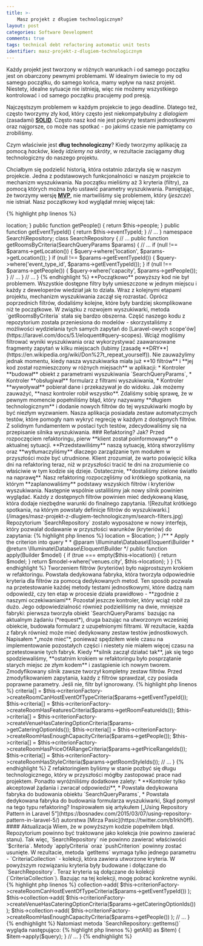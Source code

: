 ```yaml
---
title: >-
    Masz projekt z długiem technologicznym?   
layout: post
categories: Software Development
comments: true
tags: technical debt refactoring automatic unit tests
identifier: masz-projekt-z-dlugiem-technologicznym
---
```


Każdy projekt jest tworzony w różnych warunkach i od samego początku jest on obarczony pewnymi problemami. 
W idealnym świecie to my od samego początku, do samego końca, mamy wpływ na nasz projekt. Niestety, idealne sytuacje
nie istnieją, więc nie możemy wszystkiego kontrolować i od samego początku pracujemy pod presją.

Najczęstszym problemem w każdym projekcie to jego deadline. Dlatego też, często tworzymy zły kod, który często
jest niekompatybulny z *dialogiem* (zasadami) [**SOLID**](https://scotch.io/bar-talk/s-o-l-i-d-the-first-five-principles-of-object-oriented-design). 
Często nasz kod nie jest pokryty testami jednostkowymi oraz najgorsze, co może nas spotkać - po jakimś czasie nie pamiętamy
co zrobiliśmy.

Czym właściwie jest **dług technologiczny**? Kiedy tworzymy aplikację za pomocą *hacków*, kiedy *idziemy na skróty*,
w rezultacie zaciągamy dług technologiczny do naszego projektu.

Chciałbym się podzielić historią, która ostatnio zdarzyła się w naszym projekcie. Jedna z podstawowych funkcjonalności
w naszym projekcie to mechanizm wyszukiwania. Na początku mieliśmy aż 3 kryteria (filtry), za pomocą których można było
ustawić parametry wyszukiwania. Pamiętając, że tworzymy wersję [**MVP**](https://en.wikipedia.org/wiki/Minimum_viable_product),
nie martwiliśmy się problemem, który (*jeszcze*) nie istniał. Nasz początkowy kod wyglądał mniej więcej tak:

{% highlight php linenos %}
<?php
namespace Search;

class SearchQueryParams
{
    // ...
    
    public function getLocation()
    {
        return $this->location;
    }
    
    public function getPeople()
    {
        return $this->people;
    }
    
    public function getEventTypeId()
    {
        return $this->eventTypeId;
    }
    
    // ...
}

namespace Search\Repository;    

class SearchRepository
{
    // ...
        
    public function getRoomsByCriteria(SearchQueryParams $params)
    {
        // ...
        
        if (null !== $params->getLocation()) {
            $query->where('location', $params->getLocation());
        }
        
        if (null !== $params->getEventTypeId()) {
            $query->where('event_type_id', $params->getEventTypeId());
        }
        
        if (null !== $params->getPeople()) {
            $query->where('capacity', $params->getPeople());
        }
        
        // ...
    }
        
    // ...
}
{% endhighlight %}

**Początkowo** powyższy kod nie był problemem. Wszystkie dostępne filtry były umieszczone w jednym miejscu i każdy z deweloperów
wiedział jak to działa.

Wraz z kolejnymi etapami projektu, mechanizm wyszukiwania zaczął się rozrastać. Oprócz poprzednich filtrów, dodaliśmy kolejne,
które były bardziej skomplikowane niż te początkowe. W związku z rozwojem wyszukiwarki, metoda `getRoomsByCriteria`
stała się bardzo obszerna. Część naszego kodu z repozytorium została przeniesiona do modelów - skorzystaliśmy z możliwości
wydzielania tych samych zapytań do [Laravel-owych scope'ów](https://laravel.com/docs/5.1/eloquent#query-scopes).
Wciąż mogliśmy filtrować wyniki wyszukiwania oraz wykorzystywać zaawansowane fragmenty zapytań w kilku miejscach
(lubimy [zasadę **DRY**](https://en.wikipedia.org/wiki/Don%27t_repeat_yourself)).

Nie zauważylimy jednak momentu, kiedy nasza wyszukiwarka miała już **10 filtrów** i **jej kod został rozmieszczony 
w różnych miejsach** w aplikacji:

* Kontroler **budował** obiekt z parametrami wyszukiwania `SearchQueryParams`,
* Kontroler **obsługiwał** formularz z filtrami wyszukiwania,
* Kontroler **wywoływał** pobierał dane i przekazywał je do widoku.

Jak możemy zauważyć, **nasz kontroler robił wszystko**. Zdaliśmy sobię sprawę, że w pewnym momencie popełniliśmy błąd, który
nazywamy **długiem technologicznym** i dodanie nowych filtrów do tej wyszukiwarki mogło by być niezłym wyzwaniem.

Nasza aplikacja posiadała zestaw automatycznych testów, które pomogły nam wykryć regrecję w każdym z dostępnych filtrów.
Z solidnym fundamentem w postaci tych testów, zdecydowaliśmy się na przepisanie silnika wyszukiwania.

### Refaktoring? Jak?

Przed rozpoczęciem refaktoringu, pierw **klient został poinformowany** o aktualnej sytuacji. **Przedstawiliśmy**
naszą sytuację, którą stworzyliśmy oraz **wytłumaczyliśmy** dlaczego zarządzanie tym modułem w przyszłości może być
utrudnione. Klient zrozumiał, że warto poświęcić kilka dni na refaktoring teraz, niż w przyszłości tracić te dni na 
zrozumienie co właściwie w tym kodzie się dzieje. Ostatecznie, **dostaliśmy zielone światło na naprawę**.

Nasz refaktoring rozpoczęliśmy od krótkiego spotkania, na którym **zaplanowaliśmy** podstawy wszyskich filtrów i
kryteriów wyszukiwania. Następnie wspólnie ustaliliśmy jak nowy silnik powinien wyglądać. Każdy z dostępnych filtrów powinien
mieć dedykowaną klasę, która dodaje niezbędne warunki do finalnego zapytania.

![Rezultat krótkiego spotkania, na którym powstały definicje filtrów do wyszukiwarki.](/images/masz-projekt-z-dlugiem-technologicznym/search-filters.jpg)

Repozytorium `SearchRepository` zostało wyposażone w nowy interfejs, który pozwalał dodawanie w przyszłości warunków
(kryteriów) do zapytania:

{% highlight php linenos %}
<?php
namespace Search\Repository;

use Search\Criteria\CriterionInterface;

interface RepositoryWithCriteriaInterface
{
    /**
     * Add new criterion into query.
     *
     * @param \Search\Criteria\CriterionInterface $criterion
     * @return self
     */
    public function pushCriterion(CriterionInterface criterion);

    /**
     * Apply all given criteria into current query.
     *
     * @return self
     */
    public function applyCriteria();
}
{% endhighlight %}

Każde kryterium również implementowało interfejs, więc kryteria mogły być już dodawane do repozytorium:

{% highlight php linenos %}
<?php
namespace Search\Criteria;

use Illuminate\Database\Eloquent\Builder;

interface CriterionInterface
{
    /**
     * Apply the criterion into query
     *
     * @param \Illuminate\Database\Eloquent\Builder
     * @return \Illuminate\Database\Eloquent\Builder
     */
    public function apply(Builder $model);
}
{% endhighlight %}

Przykład konkretnego kryterium, którego zadaniem jest sprawdzić, czy wyniki wyszukiwania znajdują się we wskazanej lokalizacji:

{% highlight php linenos %}
<?php
namespace Search\Criteria; 

use Illuminate\Database\Eloquent\Builder;

class VenueIsInGivenLocation implements CriterionInterface
{
    /**
     * @var string
     */
    private $location;

    public function __construct($location)
    {
        $this->location = $location;
    }

    /**
     * Apply the criterion into query
     *
     * @param \Illuminate\Database\Eloquent\Builder
     * @return \Illuminate\Database\Eloquent\Builder
     */
    public function apply(Builder $model)
    {
        if (true === empty($this->location)) {
            return $model;
        }

        return $model->where('venues.city', $this->location);
    }
}
{% endhighlight %}

Tworzeniem filtrów (kryteriów) było najprostszym krokiem w refaktoringu. Powstała dedykowana fabryka, która tworzyła
odpowiednie kryteria dla filtrów za pomocą dedykowanych metod. Ten sposób pozwala na przetestowanie każdej metody
testami jednostkowymi, które dadzą nam odpowiedź, czy ten etap w procesie działa prawidłowo - **zgodnie z naszymi oczekiwaniami**.

Pozostał jeszcze kontroler, który wciąż robił za dużo. Jego odpowiedzialność również podzieliliśmy na dwie, mniejsze fabryki:
pierwsza tworzyła obiekt `SearchQueryParams` bazując na aktualnym żądaniu (*request*), druga bazując na utworzonym wcześniej
obiekcie, budowała formularz z uzupełnionymi filtrami. W rezultacie, każda z fabryk również może mieć dedykowany zestaw
testów jednostkowych. Napisałem *„może mieć”*, ponieważ spędziłem wiele czasu na implementowanie pozostałych części
i niestety nie miałem więcej czasu na przetestowanie tych fabryk.

Kiedy **silnik zaczął działać tak**, jak się tego spodziewaliśmy, **ostatnim krokiem w refaktoringu było posprzątanie starych
miejsc ze złym kodem** i zastąpienie ich nowym tworem.

Zmodyfikowany silnik zawsze tworzył kompletny zestaw filtrów. Przed zmodyfikowaniem zapytania, każdy z filtrów sprawdzał,
czy posiada poprawne parametry. Jeśli nie, filtr był ignorowany.

{% highlight php linenos %}
<?php
/**
 * Builds the search criterion based on Search Query Params.
 *
 * @param \Search\SearchQueryParams $params
 * @return void
 */
protected function buildSearchFilters(SearchQueryParams $params)
{
    // ...
    
    $this->criteria[] = $this->criterionFactory->createRoomCanHostEventOfTypeCriteria($params->getEventTypeId());
    $this->criteria[] = $this->criterionFactory->createRoomHasFeaturesCriteria($params->getRoomFeatureIds());
    $this->criteria[] = $this->criterionFactory->createVenueHasCateringOptionCriteria($params->getCateringOptionIds());
    $this->criteria[] = $this->criterionFactory->createRoomHasEnoughCapacityCriteria($params->getPeople());
    $this->criteria[] = $this->criterionFactory->createRoomHasPriceOfARangeCriteria($params->getPriceRangeIds());
    $this->criteria[] = $this->criterionFactory->createRoomHasStyleCriteria($params->getRoomStyleIds());

    // ...
}
{% endhighlight %}

Z refaktoringiem byliśmy w stanie pozbyć się długu technologicznego, który w przyszłości mógłby zastopować prace nad projektem.
Ponadto wyróżniliśmy dodatkowe zalety:

* **Kontroler tylko akceptował żądania i zwracał odpowiedzi**,
* Powstała dedykowana fabryka do budowania obiektu `SearchQueryParams`,
* Powstała dedykowana fabryka do budowania formularza wyszukiwarki,

Skąd pomysł na tego typu refaktoring? Inspirowałem się artykułem [„Using Repository Pattern in Laravel 5”](https://bosnadev.com/2015/03/07/using-repository-pattern-in-laravel-5/) 
autorstwa [Mirza Pasic](https://twitter.com/b1rkh0ff).

#### Aktualizacja

Wiem, że w powyższym kodzie popełniłem błąd. Repozytorium powinno być traktowane jako kolekcja (nie powinno zawierać stanu).
Tak więc, `SearchRepository` nie powinno zawierać właściwości `$criteria`. Metody `applyCriteria` oraz `pushCriterion`
powinny zostać usunięte. W rezultacie, metoda `getItems` wymaga tylko jednego parametru - `CriteriaCollection` - kolekcji, 
która zawiera utworzone kryteria. 

W powyższym rozwiązaniu kryteria były budowane i dołączane do `SearchRepository`. Teraz kryteria są dołączane do kolekcji 
(`CriteriaCollection`). Bazując na tej kolekcji, mogę pobrać konkretne wyniki.

{% highlight php linenos %}
<?php
/**
 * Builds the search criterion based on Search Query Params.
 *
 * @param \Search\SearchQueryParams $params
 * @return void
 */
protected function buildSearchFilters(SearchQueryParams $params)
{
    // ...
    
    $this->collection->add(
        $this->criterionFactory->createRoomCanHostEventOfTypeCriteria($params->getEventTypeId())
    );

    $this->collection->add(
        $this->criterionFactory->createVenueHasCateringOptionCriteria($params->getCateringOptionIds())
    );

    $this->collection->add(
        $this->criterionFactory->createRoomHasEnoughCapacityCriteria($params->getPeople())
    );
    
    // ...
}
{% endhighlight %}

Natomiast metoda `SearchRepository::getItems()` wygląda następująco:

{% highlight php linenos %}
<?php
/**
 * @param \Search\Criteria\CriteriaCollection collection
 * @return array
 */
public function getItems(CriteriaCollection $collection)
{
    // ...
    
    foreach ($collection->getAll() as $item) {
        $item->apply($query);
    }
                
    // ...
}
{% endhighlight %}
